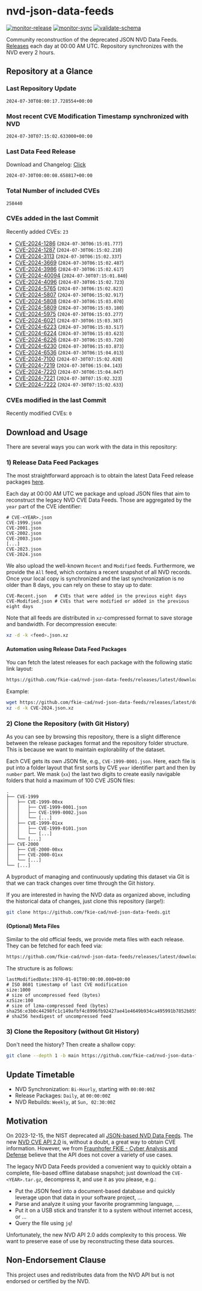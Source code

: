 # nvd-json-data-feeds

[![monitor-release](https://github.com/fkie-cad/nvd-json-data-feeds/actions/workflows/monitor_release.yml/badge.svg)](https://github.com/fkie-cad/nvd-json-data-feeds/actions/workflows/monitor_release.yml)
[![monitor-sync](https://github.com/fkie-cad/nvd-json-data-feeds/actions/workflows/monitor_sync.yml/badge.svg)](https://github.com/fkie-cad/nvd-json-data-feeds/actions/workflows/monitor_sync.yml)
[![validate-schema](https://github.com/fkie-cad/nvd-json-data-feeds/actions/workflows/validate_schema.yml/badge.svg)](https://github.com/fkie-cad/nvd-json-data-feeds/actions/workflows/validate_schema.yml)

Community reconstruction of the deprecated JSON NVD Data Feeds.
[Releases](https://github.com/fkie-cad/nvd-json-data-feeds/releases/latest) each day at 00:00 AM UTC.
Repository synchronizes with the NVD every 2 hours.

## Repository at a Glance

### Last Repository Update

```plain
2024-07-30T08:00:17.728554+00:00
```

### Most recent CVE Modification Timestamp synchronized with NVD

```plain
2024-07-30T07:15:02.633000+00:00
```

### Last Data Feed Release

Download and Changelog: [Click](https://github.com/fkie-cad/nvd-json-data-feeds/releases/latest)

```plain
2024-07-30T00:00:08.658817+00:00
```

### Total Number of included CVEs

```plain
258440
```

### CVEs added in the last Commit

Recently added CVEs: `23`

- [CVE-2024-1286](CVE-2024/CVE-2024-12xx/CVE-2024-1286.json) (`2024-07-30T06:15:01.777`)
- [CVE-2024-1287](CVE-2024/CVE-2024-12xx/CVE-2024-1287.json) (`2024-07-30T06:15:02.210`)
- [CVE-2024-3113](CVE-2024/CVE-2024-31xx/CVE-2024-3113.json) (`2024-07-30T06:15:02.337`)
- [CVE-2024-3669](CVE-2024/CVE-2024-36xx/CVE-2024-3669.json) (`2024-07-30T06:15:02.487`)
- [CVE-2024-3986](CVE-2024/CVE-2024-39xx/CVE-2024-3986.json) (`2024-07-30T06:15:02.617`)
- [CVE-2024-40094](CVE-2024/CVE-2024-400xx/CVE-2024-40094.json) (`2024-07-30T07:15:01.840`)
- [CVE-2024-4096](CVE-2024/CVE-2024-40xx/CVE-2024-4096.json) (`2024-07-30T06:15:02.723`)
- [CVE-2024-5765](CVE-2024/CVE-2024-57xx/CVE-2024-5765.json) (`2024-07-30T06:15:02.823`)
- [CVE-2024-5807](CVE-2024/CVE-2024-58xx/CVE-2024-5807.json) (`2024-07-30T06:15:02.917`)
- [CVE-2024-5808](CVE-2024/CVE-2024-58xx/CVE-2024-5808.json) (`2024-07-30T06:15:03.070`)
- [CVE-2024-5809](CVE-2024/CVE-2024-58xx/CVE-2024-5809.json) (`2024-07-30T06:15:03.180`)
- [CVE-2024-5975](CVE-2024/CVE-2024-59xx/CVE-2024-5975.json) (`2024-07-30T06:15:03.277`)
- [CVE-2024-6021](CVE-2024/CVE-2024-60xx/CVE-2024-6021.json) (`2024-07-30T06:15:03.387`)
- [CVE-2024-6223](CVE-2024/CVE-2024-62xx/CVE-2024-6223.json) (`2024-07-30T06:15:03.517`)
- [CVE-2024-6224](CVE-2024/CVE-2024-62xx/CVE-2024-6224.json) (`2024-07-30T06:15:03.623`)
- [CVE-2024-6226](CVE-2024/CVE-2024-62xx/CVE-2024-6226.json) (`2024-07-30T06:15:03.720`)
- [CVE-2024-6230](CVE-2024/CVE-2024-62xx/CVE-2024-6230.json) (`2024-07-30T06:15:03.873`)
- [CVE-2024-6536](CVE-2024/CVE-2024-65xx/CVE-2024-6536.json) (`2024-07-30T06:15:04.013`)
- [CVE-2024-7100](CVE-2024/CVE-2024-71xx/CVE-2024-7100.json) (`2024-07-30T07:15:02.020`)
- [CVE-2024-7219](CVE-2024/CVE-2024-72xx/CVE-2024-7219.json) (`2024-07-30T06:15:04.143`)
- [CVE-2024-7220](CVE-2024/CVE-2024-72xx/CVE-2024-7220.json) (`2024-07-30T06:15:04.847`)
- [CVE-2024-7221](CVE-2024/CVE-2024-72xx/CVE-2024-7221.json) (`2024-07-30T07:15:02.323`)
- [CVE-2024-7222](CVE-2024/CVE-2024-72xx/CVE-2024-7222.json) (`2024-07-30T07:15:02.633`)


### CVEs modified in the last Commit

Recently modified CVEs: `0`



## Download and Usage

There are several ways you can work with the data in this repository:

### 1) Release Data Feed Packages

The most straightforward approach is to obtain the latest Data Feed release packages [here](https://github.com/fkie-cad/nvd-json-data-feeds/releases/latest).

Each day at 00:00 AM UTC we package and upload JSON files that aim to reconstruct the legacy NVD CVE Data Feeds.
Those are aggregated by the `year` part of the CVE identifier:

```
# CVE-<YEAR>.json
CVE-1999.json
CVE-2001.json
CVE-2002.json
CVE-2003.json
[...]
CVE-2023.json
CVE-2024.json
```

We also upload the well-known `Recent` and `Modified` feeds.
Furthermore, we provide the `All` feed, which contains a recent snapshot of all NVD records.
Once your local copy is synchronized and the last synchronization is no older than 8 days, you can rely on these to stay up to date:

```plain
CVE-Recent.json   # CVEs that were added in the previous eight days
CVE-Modified.json # CVEs that were modified or added in the previous eight days
```

Note that all feeds are distributed in `xz`-compressed format to save storage and bandwidth.
For decompression execute:

```sh
xz -d -k <feed>.json.xz
```

#### Automation using Release Data Feed Packages

You can fetch the latest releases for each package with the following static link layout:

```sh
https://github.com/fkie-cad/nvd-json-data-feeds/releases/latest/download/CVE-<YEAR>.json.xz
```

Example:

```sh
wget https://github.com/fkie-cad/nvd-json-data-feeds/releases/latest/download/CVE-2024.json.xz
xz -d -k CVE-2024.json.xz
```

### 2) Clone the Repository (with Git History)

As you can see by browsing this repository, there is a slight difference between the release packages format and the repository folder structure.
This is because we want to maintain explorability of the dataset.

Each CVE gets its own JSON file, e.g., `CVE-1999-0001.json`.
Here, each file is put into a folder layout that first sorts by CVE `year` identifier part and then by `number` part.
We mask (`xx`) the last two digits to create easily navigable folders that hold a maximum of 100 CVE JSON files:

```plain
.
├── CVE-1999
│   ├── CVE-1999-00xx
│   │   ├── CVE-1999-0001.json
│   │   ├── CVE-1999-0002.json
│   │   └── [...]
│   ├── CVE-1999-01xx
│   │   ├── CVE-1999-0101.json
│   │   └── [...]
│   └── [...]
├── CVE-2000
│   ├── CVE-2000-00xx
│   ├── CVE-2000-01xx
│   └── [...]
└── [...]
```

A byproduct of managing and continuously updating this dataset via Git is that we can track changes over time through the Git history.

If you are interested in having the NVD data as organized above, including the historical data of changes, just clone this repository (large!):

```sh
git clone https://github.com/fkie-cad/nvd-json-data-feeds.git
```

#### (Optional) Meta Files

Similar to the old official feeds, we provide meta files with each release. They can be fetched for each feed via:

```sh
https://github.com/fkie-cad/nvd-json-data-feeds/releases/latest/download/CVE-<YEAR>.meta
```

The structure is as follows:

```plain
lastModifiedDate:1970-01-01T00:00:00.000+00:00                          # ISO 8601 timestamp of last CVE modification
size:1000                                                               # size of uncompressed feed (bytes)
xzSize:100                                                              # size of lzma-compressed feed (bytes)
sha256:e3b0c44298fc1c149afbf4c8996fb92427ae41e4649b934ca495991b7852b855 # sha256 hexdigest of uncompressed feed
```

### 3) Clone the Repository (without Git History)

Don't need the history? Then create a shallow copy:

```sh
git clone --depth 1 -b main https://github.com/fkie-cad/nvd-json-data-feeds.git
```


## Update Timetable

* NVD Synchronization: `Bi-Hourly`, starting with `00:00:00Z`
* Release Packages: `Daily`, at `00:00:00Z`
* NVD Rebuilds: `Weekly`, at `Sun, 02:30:00Z`


## Motivation

On 2023-12-15, the NIST deprecated all [JSON-based NVD Data Feeds](https://nvd.nist.gov/vuln/data-feeds#divRetirementBanner-1).
The new [NVD CVE API 2.0](https://nvd.nist.gov/developers/vulnerabilities) is, without a doubt, a great way to obtain CVE information.
However, we from [Fraunhofer FKIE - Cyber Analysis and Defense](https://www.fkie.fraunhofer.de/en/departments/cad.html) believe that the API does not cover a variety of use cases.

The legacy NVD Data Feeds provided a convenient way to quickly obtain a complete, file-based offline database snapshot; just download the `CVE-<YEAR>.tar.gz`, decompress it, and use it as you please, e.g.:

- Put the JSON feed into a document-based database and quickly leverage upon that data in your software project, ...
- Parse and analyze it using your favorite programming language, ...
- Put it on a USB stick and transfer it to a system without internet access, or ...
- Query the file using `jq`!

Unfortunately, the new NVD API 2.0 adds complexity to this process.
We want to preserve ease of use by reconstructing these data sources.

## Non-Endorsement Clause

This project uses and redistributes data from the NVD API but is not endorsed or certified by the NVD.